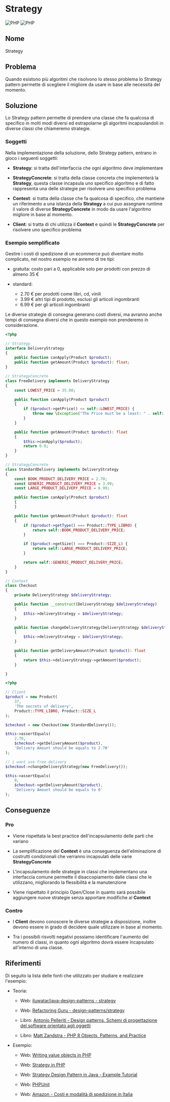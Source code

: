 # Strategy
![PHP](https://img.shields.io/badge/php->=8.1-8892bf.svg)
![PHP](https://img.shields.io/badge/PHPUnit->=10.2-8892bf.svg)


## Nome
   
Strategy


## Problema
   
Quando esistono più algoritmi che risolvono lo stesso problema lo Strategy pattern permette di scegliere il migliore da usare in base alle necessità del momento. 


## Soluzione
   
Lo Strategy pattern permette di prendere una classe che fa qualcosa di specifico
in molti modi diversi ed estrapolarne gli algoritmi incapsulandoli in
diverse classi che chiameremo strategie.

### Soggetti

Nella implementazione della soluzione, dello Strategy pattern, entrano in gioco i seguenti soggetti:

* **Strategy**: si tratta dell'interfaccia che ogni algoritmo deve implementare

* **StrategyConcrete**: si tratta della classe concreta che implementerà la **Strategy**, questa classe incapsula uno specifico algoritmo e di fatto rappresenta una delle strategie per risolvere uno specifico problema

* **Context**: si tratta della classe che fa qualcosa di specifico, che mantiene un riferimento a una istanza della **Strategy** a cui puo assegnare runtime il valore di diverse **StrategyConcrete** in modo da usare l'algoritmo migliore in base al momento.

* **Client**: si tratta di chi utilizza il **Context** e quindi le **StrategyConcrete** per risolvere uno specifico problema


### Esempio semplificato

Gestire i costi di spedizione di un ecommerce può diventare molto complicato, nel nostro esempio ne avremo di tre tipi:

* gratuita: costo pari a 0, applicabile solo per prodotti con prezzo di almeno 35 €

* standard: 
    * 2.70 € per prodotti come libri, cd, vinili
    * 3.99 € altri tipi di prodotto, esclusi gli articoli ingombranti
    * 6.99 € per gli articoli ingombranti

Le diverse strategie di consegna generano costi diversi, ma avranno anche tempi di consegna diversi che in questo esempio non prenderemo in considerazione.


````php
<?php

// Strategy
interface DeliveryStrategy
{
    public function canApply(Product $product);
    public function getAmount(Product $product): float;
}

// StrategyConcrete
class FreeDelivery implements DeliveryStrategy
{
    const LOWEST_PRICE = 35.00;

    public function canApply(Product $product)
    {
        if ($product->getPrice() <= self::LOWEST_PRICE) {
            throw new \Exception("The Price must be a least: " . self::LOWEST_PRICE);
        }
    }

    public function getAmount(Product $product): float
    {
        $this->canApply($product);
        return 0.0;
    }
}

// StrategyConcrete
class StandardDelivery implements DeliveryStrategy
{
    const BOOK_PRODUCT_DELIVERY_PRICE = 2.70;
    const GENERIC_PRODUCT_DELIVERY_PRICE = 3.99;
    const LARGE_PRODUCT_DELIVERY_PRICE = 6.99;

    public function canApply(Product $product)
    {
    }

    public function getAmount(Product $product): float
    {
        if ($product->getType() === Product::TYPE_LIBRO) {
            return self::BOOK_PRODUCT_DELIVERY_PRICE;
        }

        if ($product->getSize() === Product::SIZE_L) {
            return self::LARGE_PRODUCT_DELIVERY_PRICE;
        }

        return self::GENERIC_PRODUCT_DELIVERY_PRICE;
    }
}

// Context
class Checkout
{
    private DeliveryStrategy $deliveryStrategy;

    public function __construct(DeliveryStrategy $deliveryStrategy)
    {
        $this->deliveryStrategy = $deliveryStrategy;
    }

    public function changeDeliveryStrategy(DeliveryStrategy $deliveryStrategy)
    {
        $this->deliveryStrategy = $deliveryStrategy;
    }

    public function getDeliveryAmount(Product $product): float
    {
        return $this->deliveryStrategy->getAmount($product);
    }

}


````

````php
<?php

// Client
$product = new Product(
    37,
    'The secrets of delivery',
    Product::TYPE_LIBRO, Product::SIZE_L
);

$checkout = new Checkout(new StandardDelivery());

$this->assertEquals(
    2.70, 
    $checkout->getDeliveryAmount($product),
    'Delivery Amount should be equals to 2.70'
);

// i want use free delivery
$checkout->changeDeliveryStrategy(new FreeDelivery());

$this->assertEquals(
    0, 
    $checkout->getDeliveryAmount($product),
    'Delivery Amount should be equals to 0'
);
````


## Conseguenze 
   
### Pro
 
* Viene rispettata la best practice dell'incapsulamento delle parti che variano

* La semplificazione del **Context** è una conseguenza dell'eliminazione di costrutti condizionali che verranno incapsulati delle varie **StrategyConcrete**

* L'incapsulamento delle strategie in classi che implementano una interfaccia comune permette il disaccopiamento dalle classi che le utilizzano, migliorando la flessibilità e la manutenzione

* Viene rispettato il principio Open/Close in quanto sarà possibile aggiungere nuove strategie senza apportare modifiche al **Context**


### Contro

* I **Client** devono conoscere le diverse strategie a disposizione, inoltre devono essere in grado di decidere quale utilizzare in base al momento.

* Tra i possibili risvolti negativi possiamo identificare l'aumento del numero di classi, in quanto ogni algoritmo dovrà essere incapsulato all'interno di una classe.


## Riferimenti
Di seguito la lista delle fonti che utilizzato per studiare e realizzare l'esempio:

* Teoria:
    
    * Web: [iluwatar/java-design-patterns - strategy](https://github.com/iluwatar/java-design-patterns/tree/master/strategy)
    
    * Web: [Refactoring Guru - design-patterns/strategy](https://github.com/iluwatar/java-design-patterns/tree/master/strategy)
    
    * Libro: [Antonio Pelleriti - Design patterns. Schemi di progettazione del software orientato agli oggetti](https://amzn.eu/d/eRg0PZ2)
    
    * Libro: [Matt Zandstra - PHP 8 Objects, Patterns, and Practice](https://amzn.eu/d/3F3bf13)

* Esempio:
    
    * Web: [Writing value objects in PHP](https://dev.to/ianrodrigues/writing-value-objects-in-php-4acg)
    
    * Web: [Strategy in PHP](https://refactoring.guru/design-patterns/strategy/php/example#example-1)
    
    * Web: [Strategy Design Pattern in Java - Example Tutorial](https://www.digitalocean.com/community/tutorials/strategy-design-pattern-in-java-example-tutorial)
    
    * Web: [PHPUnit](https://phpunit.de/getting-started/phpunit-10.html)

    * Web: [Amazon - Costi e modalità di spedizione in Italia](https://www.amazon.it/gp/help/customer/display.html?nodeId=GNWCU626A4NXEEGJ)
